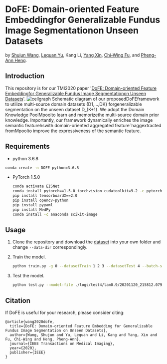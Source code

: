 # DoFE: Domain-oriented Feature Embeddingfor Generalizable Fundus Image Segmentationon Unseen Datasets
by [Shujun Wang](https://www.cse.cuhk.edu.hk/~sjwang), [Lequan Yu](https://yulequan.github.io/), Kang Li, [Yang Xin](https://xy0806.github.io/), [Chi-Wing Fu](http://www.cse.cuhk.edu.hk/~cwfu/), and [Pheng-Ann Heng](http://www.cse.cuhk.edu.hk/~pheng/).

## Introduction
This repository is for our TMI2020 paper '[DoFE: Domain-oriented Feature Embeddingfor Generalizable Fundus Image Segmentationon Unseen Datasets](https://ieeexplore.ieee.org/stamp/stamp.jsp?tp=&arnumber=9163289)'.
![cellgraph](https://emmaw8.github.io/project_img/TMI2020-dofe.png)
Schematic  diagram  of  our  proposedDoFEframework  to  utilize  multi-source  domain  datasets {D1,...,DK} forgeneralizable segmentation on the unseen dataset D_{K+1}. We adopt the Domain Knowledge PoolMpoolto learn and memorizethe  multi-source  domain  prior  knowledge.  Importantly,  our  framework  dynamically  enriches  the  image  semantic  featurehswith domain-oriented aggregated featureˆhaggextracted fromMpoolto improve the expressiveness of the semantic feature.

## Requirements
-   python 3.6.8
   
   ``` bash
   conda create -n DOFE python=3.6.8 
   ```
   
-   PyTorch 1.5.0 
    
    ``` bash
    conda activate EISNet 
    conda install pytorch==1.5.0 torchvision cudatoolkit=9.2 -c pytorch 
    pip install tensorboardX==2.0
    pip install opencv-python
    pip install pyyaml
    pip install MedPy
    conda install -c anaconda scikit-image
    ```
    

## Usage
1. Clone the repository and download the [dataset](https://drive.google.com/file/d/1p33nsWQaiZMAgsruDoJLyatoq5XAH-TH/view?usp=sharing) into your own folder and change `--data-dir` correspondingly.

2. Train the model.

    ``` bash
    python train.py -g 0 --datasetTrain 1 2 3 --datasetTest 4 --batch-size 16 --resume ./pretrained-weight/test4-epoch40.pth.tar # You need to pretrain a model
    ```
3. Test the model.

    ``` bash
    python test.py --model-file ./logs/test4/lam0.9/20201120_215812.079473/checkpoint_80.pth.tar --datasetTest 4 -g 0

    ```

## Citation
If DoFE is useful for your research, please consider citing:
```angular2html
@article{wang2020dofe,
  title={DoFE: Domain-oriented Feature Embedding for Generalizable Fundus Image Segmentation on Unseen Datasets},
  author={Wang, Shujun and Yu, Lequan and Li, Kang and Yang, Xin and Fu, Chi-Wing and Heng, Pheng-Ann},
  journal={IEEE Transactions on Medical Imaging},
  year={2020},
  publisher={IEEE}
}
```


